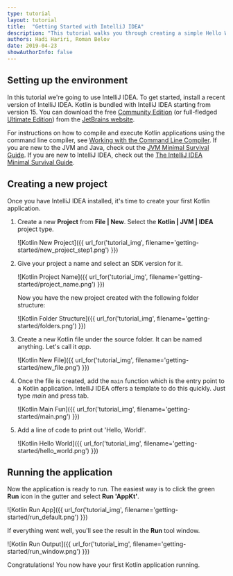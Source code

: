 ```yaml
---
type: tutorial
layout: tutorial
title:  "Getting Started with IntelliJ IDEA"
description: "This tutorial walks you through creating a simple Hello World application using IntelliJ IDEA."
authors: Hadi Hariri, Roman Belov
date: 2019-04-23
showAuthorInfo: false
---
```

## Setting up the environment
In this tutorial we're going to use IntelliJ IDEA. To get started, install a recent version of IntelliJ IDEA.
Kotlin is bundled with IntelliJ IDEA starting from version 15.
You can download the free [Community Edition][intellijdownload] (or full-fledged [Ultimate Edition][intellijdownload]) from the [JetBrains website][jetbrains].

For instructions on how to compile and execute Kotlin applications using the command line compiler, see [Working with the Command Line Compiler][getting_started_command_line]. If you are new to the JVM and Java, check out the [JVM Minimal Survival Guide](http://hadihariri.com/2013/12/29/jvm-minimal-survival-guide-for-the-dotnet-developer/). If you are new to IntelliJ IDEA, check out the [The IntelliJ IDEA Minimal Survival Guide](http://hadihariri.com/2014/01/06/intellij-idea-minimal-survival-guide/).

## Creating a new project
Once you have IntelliJ IDEA installed, it's time to create your first Kotlin application.
1. Create a new __Project__ from __File \| New__. Select the __Kotlin \| JVM \| IDEA__ project type.

   ![Kotlin New Project]({{ url_for('tutorial_img', filename='getting-started/new_project_step1.png') }})

2. Give your project a name and select an SDK version for it.

   ![Kotlin Project Name]({{ url_for('tutorial_img', filename='getting-started/project_name.png') }})

   Now you have the new project created with the following folder structure:

   ![Kotlin Folder Structure]({{ url_for('tutorial_img', filename='getting-started/folders.png') }})

3. Create a new Kotlin file under the source folder. It can be named anything. Let's call it *app*.

   ![Kotlin New File]({{ url_for('tutorial_img', filename='getting-started/new_file.png') }})

4. Once the file is created, add the `main` function which is the entry point to a Kotlin application. IntelliJ IDEA offers a template to do this quickly. Just type *main* and press tab.

   ![Kotlin Main Fun]({{ url_for('tutorial_img', filename='getting-started/main.png') }})

5. Add a line of code to print out 'Hello, World!'.

   ![Kotlin Hello World]({{ url_for('tutorial_img', filename='getting-started/hello_world.png') }})

## Running the application

Now the application is ready to run. The easiest way is to click the green __Run__ icon in the gutter and select __Run 'AppKt'__.

   ![Kotlin Run App]({{ url_for('tutorial_img', filename='getting-started/run_default.png') }})

If everything went well, you'll see the result in the **Run** tool window.

   ![Kotlin Run Output]({{ url_for('tutorial_img', filename='getting-started/run_window.png') }})

Congratulations! You now have your first Kotlin application running.

[intellijdownload]: http://www.jetbrains.com/idea/download/index.html
[jetbrains]: http://www.jetbrains.com
[getting_started_command_line]: command-line.html
